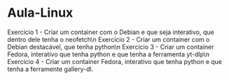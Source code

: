 # Aula-Linux
Exercicio 1 - Criar um container com o Debian e que seja interativo, que dentro dele tenha o neofetch\n
Exercicio 2 - Criar um container com o Debian destacável, que tenha python\n
Exercicio 3 - Criar um container Fedora, interativo que tenha python e que tenha a ferramenta yt-dlp\n
Exercicio 4 - Criar um container Fedora, interativo que tenha python e que tenha a ferramente gallery-dl.
